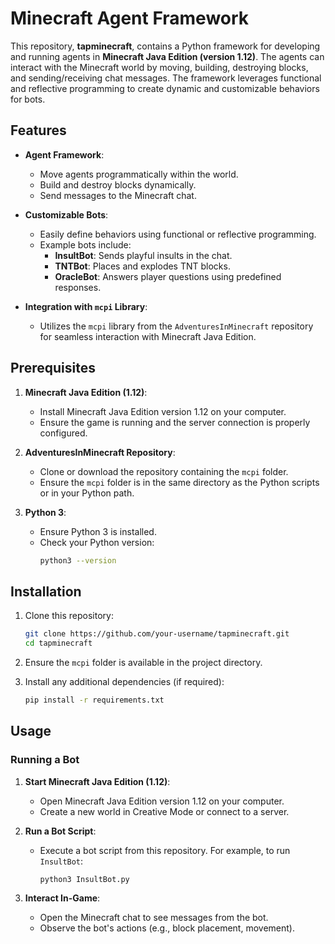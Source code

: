 # Minecraft Agent Framework

This repository, **tapminecraft**, contains a Python framework for developing and running agents in **Minecraft Java Edition (version 1.12)**. The agents can interact with the Minecraft world by moving, building, destroying blocks, and sending/receiving chat messages. The framework leverages functional and reflective programming to create dynamic and customizable behaviors for bots.

## Features

- **Agent Framework**:
  - Move agents programmatically within the world.
  - Build and destroy blocks dynamically.
  - Send messages to the Minecraft chat.

- **Customizable Bots**:
  - Easily define behaviors using functional or reflective programming.
  - Example bots include:
    - **InsultBot**: Sends playful insults in the chat.
    - **TNTBot**: Places and explodes TNT blocks.
    - **OracleBot**: Answers player questions using predefined responses.

- **Integration with `mcpi` Library**:
  - Utilizes the `mcpi` library from the `AdventuresInMinecraft` repository for seamless interaction with Minecraft Java Edition.

## Prerequisites

1. **Minecraft Java Edition (1.12)**:
   - Install Minecraft Java Edition version 1.12 on your computer.
   - Ensure the game is running and the server connection is properly configured.

2. **AdventuresInMinecraft Repository**:
   - Clone or download the repository containing the `mcpi` folder.
   - Ensure the `mcpi` folder is in the same directory as the Python scripts or in your Python path.

3. **Python 3**:
   - Ensure Python 3 is installed.
   - Check your Python version:
     ```bash
     python3 --version
     ```

## Installation

1. Clone this repository:
   ```bash
   git clone https://github.com/your-username/tapminecraft.git
   cd tapminecraft
   ```

2. Ensure the `mcpi` folder is available in the project directory.

3. Install any additional dependencies (if required):
   ```bash
   pip install -r requirements.txt
   ```

## Usage

### Running a Bot

1. **Start Minecraft Java Edition (1.12)**:
   - Open Minecraft Java Edition version 1.12 on your computer.
   - Create a new world in Creative Mode or connect to a server.

2. **Run a Bot Script**:
   - Execute a bot script from this repository. For example, to run `InsultBot`:
     ```bash
     python3 InsultBot.py
     ```

3. **Interact In-Game**:
   - Open the Minecraft chat to see messages from the bot.
   - Observe the bot's actions (e.g., block placement, movement).
